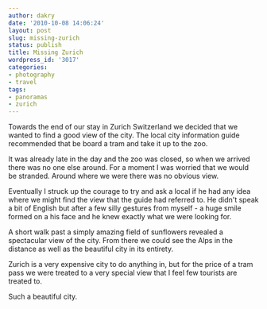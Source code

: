 ```yaml
---
author: dakry
date: '2010-10-08 14:06:24'
layout: post
slug: missing-zurich
status: publish
title: Missing Zurich
wordpress_id: '3017'
categories:
- photography
- travel
tags:
- panoramas
- zurich
---
```


<div class="image" id="4866930574"></div>

Towards the end of our stay in Zurich Switzerland we decided that we wanted to
find a good view of the city. The local city information guide recommended
that be board a tram and take it up to the zoo.

It was already late in the day and the zoo was closed, so when we arrived
there was no one else around. For a moment I was worried that we would be
stranded. Around where we were there was no obvious view.

Eventually I struck up the courage to try and ask a local if he had any idea
where we might find the view that the guide had referred to. He didn't speak a
bit of English but after a few silly gestures from myself - a huge smile
formed on a his face and he knew exactly what we were looking for.

<div class="image" id="4866237215"></div>

A short walk past a simply amazing field of sunflowers revealed a spectacular
view of the city. From there we could see the Alps in the distance as well as
the beautiful city in its entirety.

Zurich is a very expensive city to do anything in, but for the price of a tram
pass we were treated to a very special view that I feel few tourists are
treated to.

Such a beautiful city.

